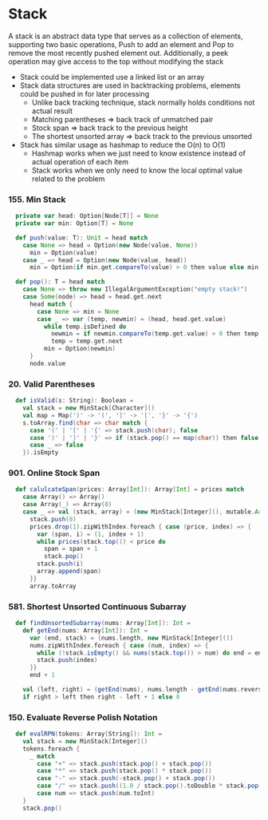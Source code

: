 # Stack
A stack is an abstract data type that serves as a collection of elements, supporting two basic operations, 
Push to add an element and Pop to remove the most recently pushed element out. 
Additionally, a peek operation may give access to the top without modifying the stack
- Stack could be implemented use a linked list or an array
- Stack data structures are used in backtracking problems, elements could be pushed in for later processing
  - Unlike back tracking technique, stack normally holds conditions not actual result
  - Matching parentheses => back track of unmatched pair
  - Stock span => back track to the previous height
  - The shortest unsorted array => back track to the previous unsorted
- Stack has similar usage as hashmap to reduce the O(n) to O(1)
  - Hashmap works when we just need to know existence instead of actual operation of each item
  - Stack works when we only need to know the local optimal value related to the problem

### 155. Min Stack
```scala
  private var head: Option[Node[T]] = None
  private var min: Option[T] = None

  def push(value: T): Unit = head match
    case None => head = Option(new Node(value, None))
      min = Option(value)
    case _ => head = Option(new Node(value, head))
      min = Option(if min.get.compareTo(value) > 0 then value else min.get)

  def pop(): T = head match
    case None => throw new IllegalArgumentException("empty stack!")
    case Some(node) => head = head.get.next
      head match {
        case None => min = None
        case _ => var (temp, newmin) = (head, head.get.value)
          while temp.isDefined do
            newmin = if newmin.compareTo(temp.get.value) > 0 then temp.get.value else newmin
            temp = temp.get.next
          min = Option(newmin)
      }
      node.value
```

### 20. Valid Parentheses
```scala
  def isValid(s: String): Boolean =
    val stack = new MinStack[Character]()
    val map = Map(')' -> '(', ']' -> '[', '}' -> '{')
    s.toArray.find(char => char match {
      case '(' | '[' | '{' => stack.push(char); false
      case ')' | ']' | '}' => if (stack.pop() == map(char)) then false else true
      case _ => false
    }).isEmpty
```

### 901. Online Stock Span
```scala
  def calulcateSpan(prices: Array[Int]): Array[Int] = prices match
    case Array() => Array()
    case Array(_) => Array(0)
    case _ => val (stack, array) = (new MinStack[Integer](), mutable.ArrayBuffer[Int](0))
      stack.push(0)
      prices.drop(1).zipWithIndex.foreach { case (price, index) => {
        var (span, i) = (1, index + 1)
        while prices(stack.top()) < price do
          span = span + 1
          stack.pop()
        stack.push(i)
        array.append(span)
      }}
      array.toArray
```

### 581. Shortest Unsorted Continuous Subarray
```scala
  def findUnsortedSubarray(nums: Array[Int]): Int =
    def getEnd(nums: Array[Int]): Int =
      var (end, stack) = (nums.length, new MinStack[Integer]())
      nums.zipWithIndex.foreach { case (num, index) => {
        while (!stack.isEmpty() && nums(stack.top()) > num) do end = end.min(stack.pop())
        stack.push(index)
      }}
      end + 1

    val (left, right) = (getEnd(nums), nums.length - getEnd(nums.reverse))
    if right > left then right - left + 1 else 0
```

### 150. Evaluate Reverse Polish Notation
```scala
  def evalRPN(tokens: Array[String]): Int =
    val stack = new MinStack[Integer]()
    tokens.foreach {
      _ match
        case "+" => stack.push(stack.pop() + stack.pop())
        case "*" => stack.push(stack.pop() * stack.pop())
        case "-" => stack.push(-stack.pop() + stack.pop())
        case "/" => stack.push((1.0 / stack.pop().toDouble * stack.pop()).toInt)
        case num => stack.push(num.toInt)
    }
    stack.pop()
```